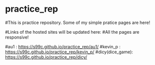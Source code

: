 # practice_rep

#This is practice repository. Some of my simple pratice pages are here!

#Links of the hosted sites will be updated here:
#All the pages are responsive!

#au1 : https://s99c.github.io/practice_rep/au1/
#kevin_p : https://s99c.github.io/practice_rep/kevin_p/
#dicy(dice_game): https://s99c.github.io/practice_rep/dicy/

